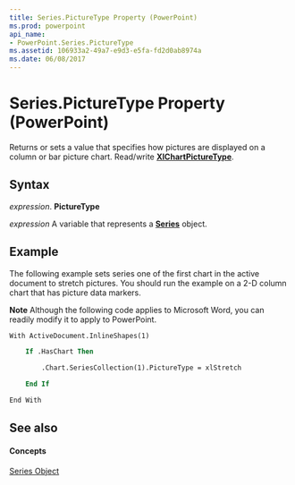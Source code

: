 ```yaml
---
title: Series.PictureType Property (PowerPoint)
ms.prod: powerpoint
api_name:
- PowerPoint.Series.PictureType
ms.assetid: 106933a2-49a7-e9d3-e5fa-fd2d0ab8974a
ms.date: 06/08/2017
---
```



# Series.PictureType Property (PowerPoint)

Returns or sets a value that specifies how pictures are displayed on a column or bar picture chart. Read/write  **[XlChartPictureType](xlchartpicturetype-enumeration-powerpoint.md)**.


## Syntax

 _expression_. **PictureType**

 _expression_ A variable that represents a **[Series](series-object-powerpoint.md)** object.


## Example

The following example sets series one of the first chart in the active document to stretch pictures. You should run the example on a 2-D column chart that has picture data markers.




 **Note**  Although the following code applies to Microsoft Word, you can readily modify it to apply to PowerPoint.




```vb
With ActiveDocument.InlineShapes(1)

    If .HasChart Then

        .Chart.SeriesCollection(1).PictureType = xlStretch

    End If

End With
```


## See also


#### Concepts


[Series Object](series-object-powerpoint.md)

